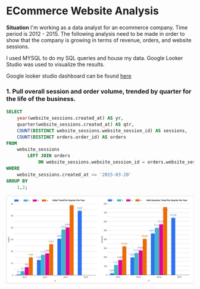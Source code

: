 # ECommerce Website Analysis

**Situation** I'm working as a data analyst for an ecommerce company. Time period is 2012 - 2015. The following analysis need to be made in order to show that the company is growing in terms of revenue, orders, and website sessions. 

I used MYSQL to do my SQL queries and house my data. Google Looker Studio was used to visualize the results. 

Google looker studio dashboard can be found <a href="https://lookerstudio.google.com/u/0/reporting/f52d1e60-158b-491a-b419-144e640c4386/page/HSSMD"> here </a>

### 1.  Pull overall session and order volume, trended by quarter for the life of the business. 

```SQL
SELECT 
    year(website_sessions.created_at) AS yr,
    quarter(website_sessions.created_at) AS qtr,
    COUNT(DISTINCT website_sessions.website_session_id) AS sessions, 
    COUNT(DISTINCT orders.order_id) AS orders
FROM 
	website_sessions
		LEFT JOIN orders
			ON website_sessions.website_session_id = orders.website_session_id 
WHERE 
	website_sessions.created_at <= '2015-03-20'
GROUP BY 
	1,2;
```

<img src="Q1.jpg">
</a>
